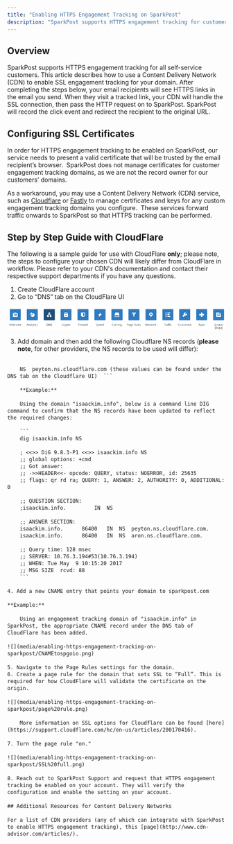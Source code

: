 ```yaml
---
title: "Enabling HTTPS Engagement Tracking on SparkPost"
description: "SparkPost supports HTTPS engagement tracking for customers via self-service for all SparkPost customers. To enable SSL engagement tracking for a domain, additional configuration for SSL keys is required."
---
```


## Overview

SparkPost supports HTTPS engagement tracking for all self-service customers. This article describes how to use a Content Delivery Network (CDN) to enable SSL engagement tracking for your domain. After completing the steps below, your email recipients will see HTTPS links in the email you send. When they visit a tracked link, your CDN will handle the SSL connection, then pass the HTTP request on to SparkPost. SparkPost will record the click event and redirect the recipient to the original URL.

## Configuring SSL Certificates

In order for HTTPS engagement tracking to be enabled on SparkPost, our service needs to present a valid certificate that will be trusted by the email recipient’s browser.  SparkPost does not manage certificates for customer engagement tracking domains, as we are not the record owner for our customers’ domains. 

As a workaround, you may use a Content Delivery Network (CDN) service, such as [Cloudflare](http://www.cloudflare.com) or [Fastly](http://www.fastly.com) to manage certificates and keys for any custom engagement tracking domains you configure.  These services forward traffic onwards to SparkPost so that HTTPS tracking can be performed. 

## Step by Step Guide with CloudFlare

The following is a sample guide for use with CloudFlare **only**; please note, the steps to configure your chosen CDN will likely differ from CloudFlare in workflow. Please refer to your CDN's documentation and contact their respective support departments if you have any questions.

1.	Create CloudFlare account
2.	Go to “DNS” tab on the CloudFlare UI

![](media/enabling-https-engagement-tracking-on-sparkpost/cloudflare%20UI.png)

3.	Add domain and then add the following Cloudflare NS records (**please note**, for other providers, the NS records to be used will differ):
  
```  	NS	aron.ns.cloudflare.com
	
  	NS	peyton.ns.cloudflare.com (these values can be found under the DNS tab on the Cloudflare UI)  ```

	**Example:**

	Using the domain "isaackim.info", below is a command line DIG command to confirm that the NS records have been updated to reflect the required changes:

	```
	dig isaackim.info NS

	; <<>> DiG 9.8.3-P1 <<>> isaackim.info NS
	;; global options: +cmd
	;; Got answer:
	;; ->>HEADER<<- opcode: QUERY, status: NOERROR, id: 25635
	;; flags: qr rd ra; QUERY: 1, ANSWER: 2, AUTHORITY: 0, ADDITIONAL: 0

	;; QUESTION SECTION:
	;isaackim.info.			IN	NS

	;; ANSWER SECTION:
	isaackim.info.		86400	IN	NS	peyton.ns.cloudflare.com.
	isaackim.info.		86400	IN	NS	aron.ns.cloudflare.com.

	;; Query time: 128 msec
	;; SERVER: 10.76.3.194#53(10.76.3.194)
	;; WHEN: Tue May  9 10:15:20 2017
	;; MSG SIZE  rcvd: 88
	```

4. Add a new CNAME entry that points your domain to sparkpost.com

**Example:**

	Using an engagement tracking domain of "isaackim.info" in SparkPost, the appropriate CNAME record under the DNS tab of CloudFlare has been added.

![](media/enabling-https-engagement-tracking-on-sparkpost/CNAMEtospgoio.png)

5. Navigate to the Page Rules settings for the domain.
6. Create a page rule for the domain that sets SSL to “Full”. This is required for how CloudFlare will validate the certificate on the origin.

![](media/enabling-https-engagement-tracking-on-sparkpost/page%20rule.png)
	
	More information on SSL options for Cloudflare can be found [here](https://support.cloudflare.com/hc/en-us/articles/200170416). 

7. Turn the page rule "on."

![](media/enabling-https-engagement-tracking-on-sparkpost/SSL%20full.png)

8. Reach out to SparkPost Support and request that HTTPS engagement tracking be enabled on your account. They will verify the configuration and enable the setting on your account.

## Additional Resources for Content Delivery Networks

For a list of CDN providers (any of which can integrate with SparkPost to enable HTTPS engagement tracking), this [page](http://www.cdn-advisor.com/articles/).
